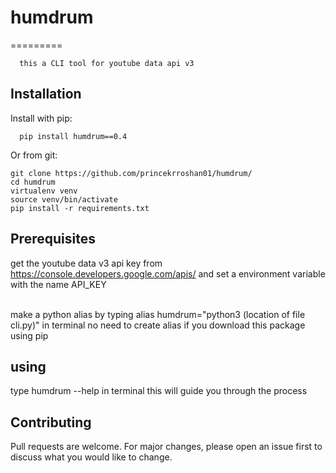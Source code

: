 # humdrum
=========
      
      
      this a CLI tool for youtube data api v3
      
      

Installation
------------

Install with pip:


      pip install humdrum==0.4
 
  Or from git:

    git clone https://github.com/princekrroshan01/humdrum/
    cd humdrum
    virtualenv venv
    source venv/bin/activate
    pip install -r requirements.txt
      
      
Prerequisites
------------

get the youtube data v3 api key from https://console.developers.google.com/apis/ and set a environment variable with the name API_KEY

</br>
make a python alias by typing 
alias humdrum="python3 (location of file cli.py)" in terminal
no need to create alias if you download this package using pip

using 
----- 
type humdrum --help in terminal 
this will guide you through the process


Contributing
------------
Pull requests are welcome. For major changes, please open an issue first to discuss what you would like to change.

